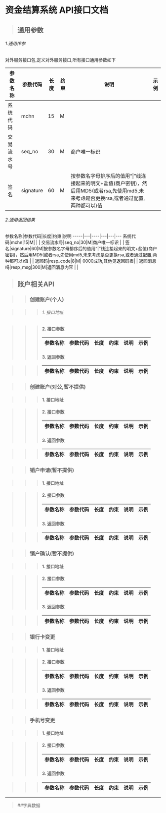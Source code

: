 **资金结算系统 API接口文档**
=========

> ## 通用参数

###### 1.通用传参

对外服务接口包,定义对外服务接口,所有接口通用参数如下

参数名称|参数代码|长度|约束|说明|示例
-----|---|----|---|---|---
系统代码|mchn|15|M| | |
交易流水号|seq_no|30|M|商户唯一标识 | |
签名|signature|60|M|按参数名字母排序后的值用“\|”线连接起来的明文+盐值(商户密钥)，然后用MD5(或者rsa,先使用md5,未来考虑是否更换rsa,或者通过配置,两种都可以)值 | |

        
###### 2.通用返回结果
参数名称|参数代码|长度|约束|说明
-----|---|----|---|---|---
系统代码|mchn|15|M| | |
交易流水号|seq_no|30|M|商户唯一标识 | |
签名|signature|60|M|按参数名字母排序后的值用“\|”线连接起来的明文+盐值(商户密钥)，然后用MD5(或者rsa,先使用md5,未来考虑是否更换rsa,或者通过配置,两种都可以)值 | |
返回码|resp_code|8|M| 0000成功,其他见返回码表| |
返回消息吗|resp_msg|300|M|返回消息内容 | |

>## 账户相关API

>> ### 创建账户(个人)

>>>###### 1. 接口地址
    
>>> #### 2. 接口参数
>>> 参数名称|参数代码|长度|约束|说明|示例
>>> -----|---|----|---|---|---
>>> #### 3. 返回参数
    
>>> 参数名称|参数代码|长度|约束|说明|示例
>>> -----|---|----|---|---|---


>> ### 创建账户(对公,暂不提供)

>>> #### 1. 接口地址
    
>>> #### 2. 接口参数
>>> 参数名称|参数代码|长度|约束|说明|示例
>>> -----|---|----|---|---|---
>>> #### 3. 返回参数
    
>>> 参数名称|参数代码|长度|约束|说明|示例
>>> -----|---|----|---|---|---

>> ### 销户申请(暂不提供)

>>> #### 1. 接口地址
    
>>> #### 2. 接口参数
>>> 参数名称|参数代码|长度|约束|说明|示例
>>> -----|---|----|---|---|---
>>> #### 3. 返回参数
    
>>> 参数名称|参数代码|长度|约束|说明|示例
>>> -----|---|----|---|---|---


>> ### 销户确认(暂不提供)

>>> #### 1. 接口地址
    
>>> #### 2. 接口参数
>>> 参数名称|参数代码|长度|约束|说明|示例
>>> -----|---|----|---|---|---
>>> #### 3. 返回参数
    
>>> 参数名称|参数代码|长度|约束|说明|示例
>>> -----|---|----|---|---|---


>> ### 银行卡变更

>>> #### 1. 接口地址
    
>>> #### 2. 接口参数
>>> 参数名称|参数代码|长度|约束|说明|示例
>>> -----|---|----|---|---|---
>>> #### 3. 返回参数
    
>>> 参数名称|参数代码|长度|约束|说明|示例
>>> -----|---|----|---|---|---


>> ### 手机号变更

>>> #### 1. 接口地址
    
>>> #### 2. 接口参数
>>> 参数名称|参数代码|长度|约束|说明|示例
>>> -----|---|----|---|---|---
>>> #### 3. 返回参数
    
>>> 参数名称|参数代码|长度|约束|说明|示例
>>> -----|---|----|---|---|---

----
> ##字典数据